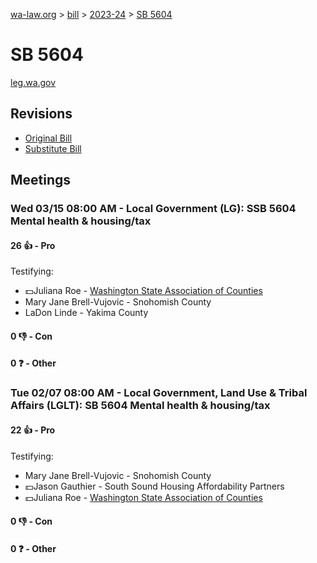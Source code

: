 [wa-law.org](/) > [bill](/bill/) > [2023-24](/bill/2023-24/) > [SB 5604](/bill/2023-24/sb/5604/)

# SB 5604
[leg.wa.gov](https://app.leg.wa.gov/billsummary?BillNumber=5604&Year=2023&Initiative=false)

## Revisions
* [Original Bill](1/)
* [Substitute Bill](S/)

## Meetings
### Wed 03/15 08:00 AM - Local Government (LG): SSB 5604 Mental health & housing/tax
#### 26 👍 - Pro
Testifying:
* 💵Juliana Roe - [Washington State Association of Counties](/org/washington_state_association_of_counties/)
* Mary Jane Brell-Vujovic - Snohomish County
* LaDon Linde - Yakima County

#### 0 👎 - Con

#### 0 ❓ - Other

### Tue 02/07 08:00 AM - Local Government, Land Use & Tribal Affairs (LGLT): SB 5604 Mental health & housing/tax
#### 22 👍 - Pro
Testifying:
* Mary Jane Brell-Vujovic - Snohomish County
* 💵Jason Gauthier - South Sound Housing Affordability Partners
* 💵Juliana Roe - [Washington State Association of Counties](/org/washington_state_association_of_counties/)

#### 0 👎 - Con

#### 0 ❓ - Other
